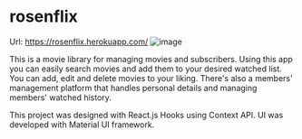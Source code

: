 ﻿# rosenflix

Url: https://rosenflix.herokuapp.com/
![image](https://user-images.githubusercontent.com/68274794/98708739-2f3e4080-238a-11eb-9c4d-c4686d0e3868.png)

This is a movie library for managing movies and subscribers.
Using this app you can easily search movies and add them to your desired watched list. You can add, edit and delete movies to your liking.
There's also a members' management platform that handles personal details and managing members' watched history.

This project was designed with React.js Hooks using Context API. 
UI was developed with Material UI framework.

